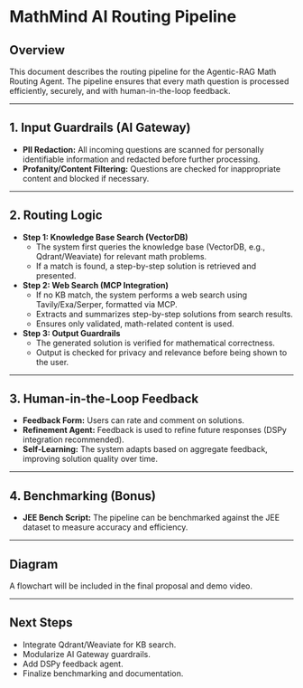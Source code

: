 # MathMind AI Routing Pipeline

## Overview
This document describes the routing pipeline for the Agentic-RAG Math Routing Agent. The pipeline ensures that every math question is processed efficiently, securely, and with human-in-the-loop feedback.

---

## 1. Input Guardrails (AI Gateway)
- **PII Redaction:** All incoming questions are scanned for personally identifiable information and redacted before further processing.
- **Profanity/Content Filtering:** Questions are checked for inappropriate content and blocked if necessary.

---

## 2. Routing Logic
- **Step 1: Knowledge Base Search (VectorDB)**
  - The system first queries the knowledge base (VectorDB, e.g., Qdrant/Weaviate) for relevant math problems.
  - If a match is found, a step-by-step solution is retrieved and presented.
- **Step 2: Web Search (MCP Integration)**
  - If no KB match, the system performs a web search using Tavily/Exa/Serper, formatted via MCP.
  - Extracts and summarizes step-by-step solutions from search results.
  - Ensures only validated, math-related content is used.
- **Step 3: Output Guardrails**
  - The generated solution is verified for mathematical correctness.
  - Output is checked for privacy and relevance before being shown to the user.

---

## 3. Human-in-the-Loop Feedback
- **Feedback Form:** Users can rate and comment on solutions.
- **Refinement Agent:** Feedback is used to refine future responses (DSPy integration recommended).
- **Self-Learning:** The system adapts based on aggregate feedback, improving solution quality over time.

---

## 4. Benchmarking (Bonus)
- **JEE Bench Script:** The pipeline can be benchmarked against the JEE dataset to measure accuracy and efficiency.

---

## Diagram
A flowchart will be included in the final proposal and demo video.

---

## Next Steps
- Integrate Qdrant/Weaviate for KB search.
- Modularize AI Gateway guardrails.
- Add DSPy feedback agent.
- Finalize benchmarking and documentation.
